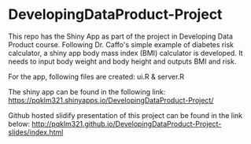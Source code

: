# DevelopingDataProduct-Project
This repo has the Shiny App as part of the project in Developing Data Product course. Following Dr. Caffo's simple example of diabetes risk calculator, a shiny app body mass index (BMI) calculator is developed. It needs to input body weight and body height and outputs BMI and risk.

For the app, following files are created:
ui.R & server.R

The shiny app can be found in the following link:
https://pqklm321.shinyapps.io/DevelopingDataProduct-Project/

Github hosted slidify presentation of this project can be found in the link below:
http://pqklm321.github.io/DevelopingDataProduct-Project-slides/index.html
